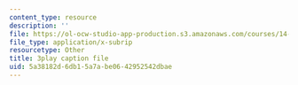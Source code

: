 ```yaml
---
content_type: resource
description: ''
file: https://ol-ocw-studio-app-production.s3.amazonaws.com/courses/14-01sc-principles-of-microeconomics-fall-2011/5a38182d6db15a7abe0642952542dbae_1dL8mTyyjRM.vtt
file_type: application/x-subrip
resourcetype: Other
title: 3play caption file
uid: 5a38182d-6db1-5a7a-be06-42952542dbae
---
```

